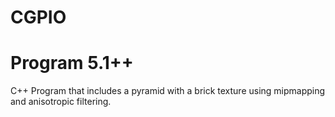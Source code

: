 # CGPIO
# Program 5.1++

C++ Program that includes a pyramid with a brick texture using mipmapping and anisotropic filtering.
